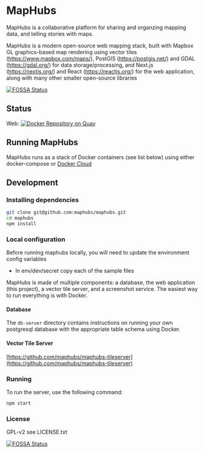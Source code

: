 # MapHubs

MapHubs is a collaborative platform for sharing and organzing mapping data, and telling stories with maps.

MapHubs is a modern open-source web mapping stack, built with Mapbox GL graphics-based map rendering using vector tiles (https://www.mapbox.com/maps/), PostGIS (https://postgis.net/) and GDAL (https://gdal.org/) for data storage/processing, and Next.js (https://nextjs.org/) and React (https://reactjs.org/) for the web application, along with many other smaller open-source libraries

[![FOSSA Status](https://app.fossa.io/api/projects/git%2Bhttps%3A%2F%2Fgithub.com%2Fmaphubs%2Fmaphubs.svg?type=shield)](https://app.fossa.io/projects/git%2Bhttps%3A%2F%2Fgithub.com%2Fmaphubs%2Fmaphubs?ref=badge_shield)

## Status

Web: [![Docker Repository on Quay](https://quay.io/repository/maphubs/web/status 'Docker Repository on Quay')](https://quay.io/repository/maphubs/web)

## Running MapHubs

MapHubs runs as a stack of Docker containers (see list below) using either docker-compose or [Docker Cloud](cloud.docker.com)

## Development

### Installing dependencies

```sh
git clone git@github.com:maphubs/maphubs.git
cd maphubs
npm install
```

### Local configuration

Before running maphubs locally, you will need to update the environment config variables

- In env/dev/secret copy each of the sample files

MapHubs is made of multiple components: a database, the web application (this project), a vector tile server, and a screenshot service. The easiest way to run everything is with Docker.

#### Database

The `db-server` directory contains instructions on running your own postgresql database with the appropriate table schema using Docker.

#### Vector Tile Server

[https://github.com/maphubs/maphubs-tileserver](https://github.com/maphubs/maphubs-tileserver)

### Running

To run the server, use the following command:

```sh
npm start
```

### License

GPL-v2 see LICENSE.txt

[![FOSSA Status](https://app.fossa.io/api/projects/git%2Bhttps%3A%2F%2Fgithub.com%2Fmaphubs%2Fmaphubs.svg?type=large)](https://app.fossa.io/projects/git%2Bhttps%3A%2F%2Fgithub.com%2Fmaphubs%2Fmaphubs?ref=badge_large)
